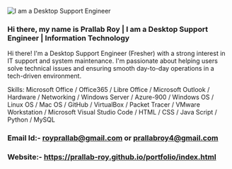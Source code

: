 ![I am a Desktop Support Engineer](https://digitalnewzworld.com/wp-content/uploads/2022/08/images.jpg)
### Hi there, my name is Prallab Roy | I am a Desktop Support Engineer | Information Technology
Hi there! I'm a Desktop Support Engineer (Fresher) with a strong interest in IT support and system maintenance. I'm passionate about helping users solve technical issues and ensuring smooth day-to-day operations in a tech-driven environment.

Skills: Microsoft Office / Office365 / Libre Office / Microsoft Outlook / Hardware / Networking / Windows Server / Azure-900 / Windows OS / Linux OS / Mac OS / GitHub / VirtualBox / Packet Tracer / VMware Workstation / Microsoft Visual Studio Code / HTML / CSS / Java Script / Python / MySQL

### Email Id:- royprallab@gmail.com or prallabroy4@gmail.com 
### Website:- https://prallab-roy.github.io/portfolio/index.html

